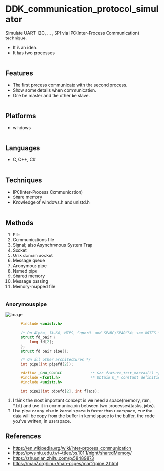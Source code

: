 # DDK_communication_protocol_simulator
Simulate UART, I2C, ... , SPI via IPC(Inter-Process Communication) technique.
* It is an idea.
* It has two processes.
<br><br/>

## Features
* The first process communicate with the second process.
* Show some details when communication.
* One be master and the other be slave.
<br><br/>

## Platforms
* windows
<br><br/>

## Languages
* C, C++, C#
<br><br/>

## Techniques
* IPC(Inter-Process Communication)
* Share memory
* Knowledge of windows.h and unistd.h
<br><br/>

## Methods
1. File
2. Communications file
3. Signal; also Asynchronous System Trap
4. Socket
5. Unix domain socket
6. Message queue
7. Anonymous pipe
8. Named pipe
9. Shared memory
10. Message passing
11. Memory-mapped file
<br><br/>

### Anonymous pipe
![image](https://user-images.githubusercontent.com/67073582/122335449-e0830580-cf6d-11eb-82d1-d24c84095f44.png)

```c
       #include <unistd.h>
       
       /* On Alpha, IA-64, MIPS, SuperH, and SPARC/SPARC64; see NOTES */
       struct fd_pair {
           long fd[2];
       };
       struct fd_pair pipe();

       /* On all other architectures */
       int pipe(int pipefd[2]);

       #define _GNU_SOURCE             /* See feature_test_macros(7) */
       #include <fcntl.h>              /* Obtain O_* constant definitions */
       #include <unistd.h>

       int pipe2(int pipefd[2], int flags);
```

1. I think the most important concept is we need a space(memory, ram, \*.txt) and use it in communicatoin between two processes(tasks, jobs).
2. Use pipe or any else in kernel space is faster than userspace, cuz the data will be copy from the buffer in kernelspace to the buffer, the code you've written, in userspace. 


## References
* <https://en.wikipedia.org/wiki/Inter-process_communication>
* <https://pws.niu.edu.tw/~ttlee/os.101.1/night/sharedMemory/>
* https://zhuanlan.zhihu.com/p/58489873
* https://man7.org/linux/man-pages/man2/pipe.2.html
